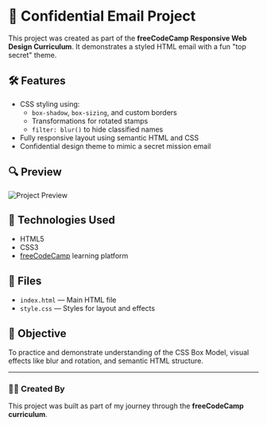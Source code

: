 # 📧 Confidential Email Project

This project was created as part of the **freeCodeCamp Responsive Web Design Curriculum**. It demonstrates a styled HTML email with a fun "top secret" theme.

## 🛠 Features

- CSS styling using:
  - `box-shadow`, `box-sizing`, and custom borders
  - Transformations for rotated stamps
  - `filter: blur()` to hide classified names
- Fully responsive layout using semantic HTML and CSS
- Confidential design theme to mimic a secret mission email

## 🔍 Preview

![Project Preview](https://i.postimg.cc/HkmDfz0h/Screenshot-2025-06-02-17-43-20-656.jpg)

## 🧾 Technologies Used

- HTML5
- CSS3
- [freeCodeCamp](https://www.freecodecamp.org/) learning platform

## 📂 Files

- `index.html` — Main HTML file
- `style.css` — Styles for layout and effects

## 🎯 Objective

To practice and demonstrate understanding of the CSS Box Model, visual effects like blur and rotation, and semantic HTML structure.

---

### 👨‍💻 Created By

This project was built as part of my journey through the **freeCodeCamp curriculum**.
